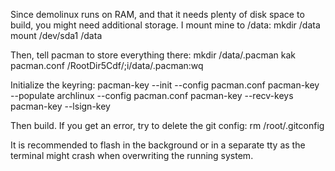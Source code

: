 Since demolinux runs on RAM, and that it needs plenty of disk space to build,
you might need additional storage. I mount mine to /data:
  mkdir /data
  mount /dev/sda1 /data

Then, tell pacman to store everything there:
  mkdir /data/.pacman
  kak pacman.conf
/RootDir<ret>5Cdf/;i/data/.pacman<esc>:wq<ret>

Initialize the keyring:
  pacman-key --init --config pacman.conf
  pacman-key --populate archlinux --config pacman.conf
  pacman-key --recv-keys <archzfs key>
  pacman-key --lsign-key <archzfs key>

Then build.
If you get an error, try to delete the git config:
  rm /root/.gitconfig

It is recommended to flash in the background or in a
separate tty as the terminal might crash when overwriting
the running system.

